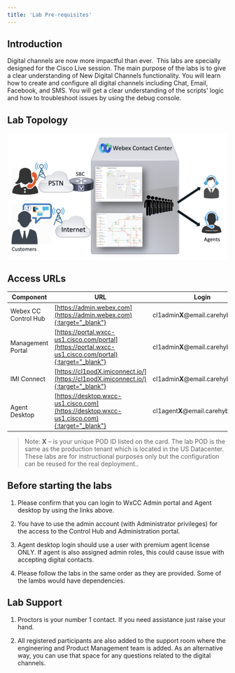 ```yaml
---
title: 'Lab Pre-requisites'
---
```

## Introduction
Digital channels are now more impactful than ever. 
This labs are specially designed for the Cisco Live session. The main purpose of the labs is to give a clear understanding of New Digital Channels functionality. You will learn how to create and configure all digital channels including Chat, Email, Facebook, and SMS. You will get a clear understanding of the scripts' logic and how to troubleshoot issues by using the debug console.

## Lab Topology
<img align="middle" src="images/topology.png" width="1000" />

## Access URLs

| Component     | URL                     | Login                                                       |
| --------------- | ----------------------------------------- | -------------------------------------------------------------           |
| Webex CC Control Hub | [https://admin.webex.com](https://admin.webex.com){:target="_blank"} | cl1admin**X**@email.carehybrid.com |
| Management Portal | [https://portal.wxcc-us1.cisco.com/portal](https://portal.wxcc-us1.cisco.com/portal){:target="_blank"} | cl1admin**X**@email.carehybrid.com |
| IMI Connect | [https://cl1podX.imiconnect.io/](https://cl1podX.imiconnect.io/){:target="_blank"} | cl1admin**X**@email.carehybrid.com |
| Agent Desktop | [https://desktop.wxcc-us1.cisco.com](https://desktop.wxcc-us1.cisco.com){:target="_blank"} | cl1agent**X**@email.carehybrid.com |

> Note: 
> **X** – is your unique POD ID listed on the card.
> The lab POD is the same as the production tenant which is located in the US Datacenter. These labs are for instructional purposes only but the configuration can be reused for the real deployment..

## Before starting the labs

1. Please confirm that you can login to WxCC Admin portal and Agent desktop by using the links above.

2. You have to use the admin account (with Administrator privileges) for the access to the Control Hub and Administration portal. 

3. Agent desktop login should use a user with  premium agent license ONLY. If agent is also assigned admin roles, this could cause issue with accepting digital contacts.

4. Please follow the labs in the same order as they are provided. Some of the lambs would have dependencies.


## Lab Support

1. Proctors is your number 1 contact. If you need assistance just raise your hand.

2. All registered participants are also added to the support room where the engineering and Product Management team is added. As an alternative way, you can use that space for any questions related to the digital channels.


